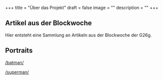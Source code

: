 +++
title = "Über das Projekt"
draft = false
image = ""
description = ""
+++
## Artikel aus der Blockwoche

Hier entsteht eine Sammlung an Artikeln aus der Blockwoche der G26g.

## Portraits

[/batman/](/batman/)

[/superman/](/superman/)